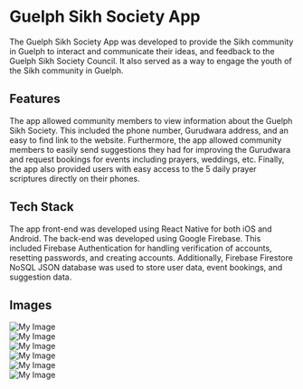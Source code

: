 # Guelph Sikh Society App

The Guelph Sikh Society App was developed to provide the Sikh community in Guelph to interact and communicate their ideas, and feedback to the Guelph Sikh Society Council.
It also served as a way to engage the youth of the Sikh community in Guelph.

## Features
The app allowed community members to view information about the Guelph Sikh Society. This included the phone number, Gurudwara address, and an easy to find link to the website.
Furthermore, the app allowed community members to easily send suggestions they had for improving the Gurudwara and request bookings for events including prayers, weddings, etc.
Finally, the app also provided users with easy access to the 5 daily prayer scriptures directly on their phones.

## Tech Stack
The app front-end was developed using React Native for both iOS and Android. The back-end was developed using Google Firebase. This included Firebase Authentication for 
handling verification of accounts, resetting passwords, and creating accounts. Additionally, Firebase Firestore NoSQL JSON database was used to store user data, event bookings,
and suggestion data.

## Images
![My Image](rsz_login.jpg)<br>
![My Image](rsz_mainscreen1.jpg)<br>
![My Image](rsz_1mainscreen2.jpg)<br>
![My Image](rsz_suggestion.jpg)<br>
![My Image](rsz_11booking.jpg)<br>
![My Image](rsz_gurbani.jpg)<br>
